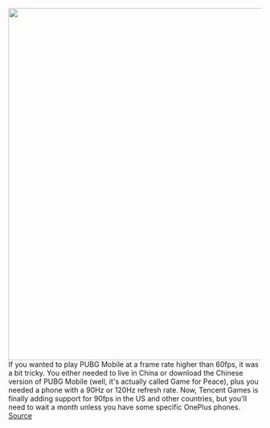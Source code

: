 <img src='https://cdn.vox-cdn.com/thumbor/pn3eEnIySHHf3MfbrOB7YSX8gdQ=/0x0:1200x830/1200x800/filters:focal(504x319:696x511)/cdn.vox-cdn.com/uploads/chorus_image/image/67168742/PUBG_Mobile.0.jpg' width='700px' /><br/>
If you wanted to play PUBG Mobile at a frame rate higher than 60fps, it was a bit tricky. You either needed to live in China or download the Chinese version of PUBG Mobile (well, it's actually called Game for Peace), plus you needed a phone with a 90Hz or 120Hz refresh rate. Now, Tencent Games is finally adding support for 90fps in the US and other countries, but you'll need to wait a month unless you have some specific OnePlus phones.
<a href='https://www.theverge.com/2020/8/6/21358018/pubg-mobile-90fps-oneplus-timed-exclusive'> Source <a/>